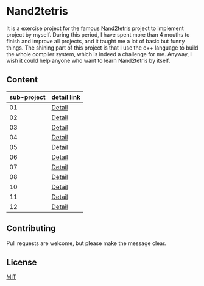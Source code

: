 # Nand2tetris
It is a exercise project for the famous [Nand2tetris](https://www.nand2tetris.org/) project to implement project by myself.
During this period, I have spent more than 4 mouths to finish and improve all projects, and it taught me a lot of basic but funny things.
The shining part of this project is that I use the c++ language to build the whole complier system, which is indeed a challenge for me.
Anyway, I wish it could help anyone who want to learn Nand2tetris by itself.

## Content

| sub-project | detail link | 
|--|--|
| 01 | [Detail](./projects/01/README.md) |
| 02 | [Detail](./projects/02/README.md) |
| 03 | [Detail](./projects/03/README.md) |
| 04 | [Detail](./projects/04/README.md) |
| 05 | [Detail](./projects/05/README.md) |
| 06 | [Detail](./projects/06/README.md) |
| 07 | [Detail](./projects/07/README.md) |
| 08 | [Detail](./projects/08/README.md) |
| 10 | [Detail](./projects/10/README.md) |
| 11 | [Detail](./projects/11/README.md) |
| 12 | [Detail](./projects/12/README.md) |

## Contributing
Pull requests are welcome, but please make the message clear.

## License
[MIT](https://choosealicense.com/licenses/mit/)
